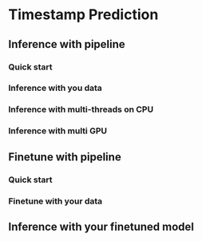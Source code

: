 # Timestamp Prediction

## Inference with pipeline

### Quick start

### Inference with you data

### Inference with multi-threads on CPU

### Inference with multi GPU

## Finetune with pipeline

### Quick start

### Finetune with your data

## Inference with your finetuned model

